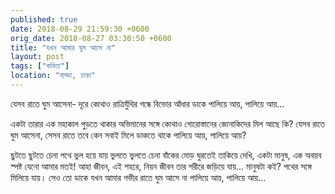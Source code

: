 ```yaml
---
published: true
date: 2018-08-29 21:59:30 +0600
orig_date: 2018-08-27 03:30:50 +0600
title: "যখন আমার ঘুম আসে না"
layout: post
tags: ["কবিতা"]
location: "বাড্ডা, ঢাকা"
---
```

যেসব রাতে ঘুম আসেনা-
দূরে কোথাও রাত্রিযুঁথির
গন্ধে বিভোর আঁধার ডাকে
পালিয়ে আয়, পালিয়ে আয়...

একটা তারার এক মহাকাল
পুড়তে থাকার অভিমানের সঙ্গে কোথাও
গোরোস্তানের জোনাকিদের মিল আছে কি?
যেসব রাতে ঘুম আসেনা, সেসব রাতে
তবে কেন সবাই মিলে ডাকতে থাকে
পালিয়ে আয়, পালিয়ে আয়?

ছুটতে ছুটতে চেনা পথে ভুল হয়ে যায়
ভুলতে ভুলতে চেনা বাঁকের মোড় ঘুরতেই
তাকিয়ে দেখি, একটা মানুষ, এক অবয়ব
স্পষ্ট যেনো আমার মতই!
আহা জীবন, এই শহরে, নিয়ন জীবন
তার শরীরে জড়িয়ে যায়...
মানুষটা কই? পথের সঙ্গে মিলিয়ে যায়।
সেও তো ডাকে যখন আমার
গভীর রাতে ঘুম আসে না
পালিয়ে আয়, পালিয়ে আয়...
